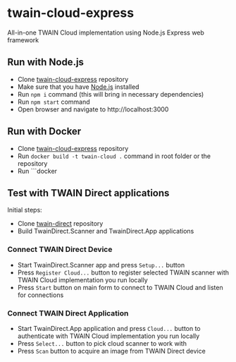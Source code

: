 # twain-cloud-express
All-in-one TWAIN Cloud implementation using Node.js Express web framework

## Run with Node.js

 - Clone [twain-cloud-express](https://github.com/twain/twain-cloud-express) repository
 - Make sure that you have [Node.js](https://nodejs.org/en/) installed
 - Run ```npm i``` command (this will bring in necessary dependencies)
 - Run ```npm start``` command
 - Open browser and navigate to http://localhost:3000

## Run with Docker

 - Clone [twain-cloud-express](https://github.com/twain/twain-cloud-express) repository
 - Run ```docker build -t twain-cloud .``` command in root folder or the repository
 - Run ```docker 
 
## Test with TWAIN Direct applications
Initial steps:
 - Clone [twain-direct]() repository
 - Build TwainDirect.Scanner and TwainDirect.App applications


### Connect TWAIN Direct Device
 - Start TwainDirect.Scanner app and press ```Setup...``` button
 - Press ```Register Cloud...``` button to register selected TWAIN scanner with TWAIN Cloud implementation you run locally
 - Press ```Start``` button on main form to connect to TWAIN Cloud and listen for connections
 
### Connect TWAIN Direct Application
 - Start TwainDirect.App application and press ```Cloud...``` button to authenticate with TWAIN Cloud implementation you run locally
 - Press ```Select...``` button to pick cloud scanner to work with
 - Press ```Scan``` button to acquire an image from TWAIN Direct device
